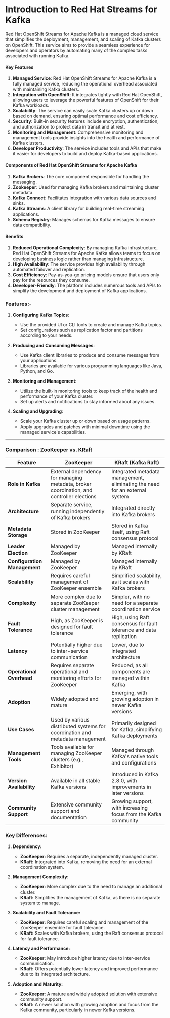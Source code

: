# Introduction to Red Hat Streams for Kafka

Red Hat OpenShift Streams for Apache Kafka is a managed cloud service that simplifies the deployment, management, and scaling of Kafka clusters on OpenShift. This service aims to provide a seamless experience for developers and operators by automating many of the complex tasks associated with running Kafka.

#### Key Features

1. **Managed Service**: Red Hat OpenShift Streams for Apache Kafka is a fully managed service, reducing the operational overhead associated with maintaining Kafka clusters.
2. **Integration with OpenShift**: It integrates tightly with Red Hat OpenShift, allowing users to leverage the powerful features of OpenShift for their Kafka workloads.
3. **Scalability**: The service can easily scale Kafka clusters up or down based on demand, ensuring optimal performance and cost efficiency.
4. **Security**: Built-in security features include encryption, authentication, and authorization to protect data in transit and at rest.
5. **Monitoring and Management**: Comprehensive monitoring and management tools provide insights into the health and performance of Kafka clusters.
6. **Developer Productivity**: The service includes tools and APIs that make it easier for developers to build and deploy Kafka-based applications.

#### Components of Red Hat OpenShift Streams for Apache Kafka

1. **Kafka Brokers**: The core component responsible for handling the messaging.
2. **Zookeeper**: Used for managing Kafka brokers and maintaining cluster metadata.
3. **Kafka Connect**: Facilitates integration with various data sources and sinks.
4. **Kafka Streams**: A client library for building real-time streaming applications.
5. **Schema Registry**: Manages schemas for Kafka messages to ensure data compatibility.

#### Benefits

1. **Reduced Operational Complexity**: By managing Kafka infrastructure, Red Hat OpenShift Streams for Apache Kafka allows teams to focus on developing business logic rather than managing infrastructure.
2. **High Availability**: The service provides high availability through automated failover and replication.
3. **Cost Efficiency**: Pay-as-you-go pricing models ensure that users only pay for the resources they consume.
4. **Developer-Friendly**: The platform includes numerous tools and APIs to simplify the development and deployment of Kafka applications.
### Features:-

1. **Configuring Kafka Topics**:
   - Use the provided UI or CLI tools to create and manage Kafka topics.
   - Set configurations such as replication factor and partitions according to your needs.

2. **Producing and Consuming Messages**:
   - Use Kafka client libraries to produce and consume messages from your applications.
   - Libraries are available for various programming languages like Java, Python, and Go.

3. **Monitoring and Management**:
   - Utilize the built-in monitoring tools to keep track of the health and performance of your Kafka cluster.
   - Set up alerts and notifications to stay informed about any issues.

4. **Scaling and Upgrading**:
   - Scale your Kafka cluster up or down based on usage patterns.
   - Apply upgrades and patches with minimal downtime using the managed service's capabilities.
-----------------------------

### Comparison : ZooKeeper vs. KRaft

| Feature                          | ZooKeeper                                   | KRaft (Kafka Raft)                           |
|----------------------------------|---------------------------------------------|---------------------------------------------|
| **Role in Kafka**                | External dependency for managing metadata, broker coordination, and controller elections | Integrated metadata management, eliminating the need for an external system |
| **Architecture**                 | Separate service, running independently of Kafka brokers | Integrated directly into Kafka brokers |
| **Metadata Storage**             | Stored in ZooKeeper                        | Stored in Kafka itself, using Raft consensus protocol |
| **Leader Election**              | Managed by ZooKeeper                       | Managed internally by KRaft                  |
| **Configuration Management**     | Managed by ZooKeeper                       | Managed internally by KRaft                  |
| **Scalability**                  | Requires careful management of ZooKeeper ensemble | Simplified scalability, as it scales with Kafka brokers |
| **Complexity**                   | More complex due to separate ZooKeeper cluster management | Simpler, with no need for a separate coordination service |
| **Fault Tolerance**              | High, as ZooKeeper is designed for fault tolerance | High, using Raft consensus for fault tolerance and data replication |
| **Latency**                      | Potentially higher due to inter-service communication | Lower, due to integrated architecture       |
| **Operational Overhead**         | Requires separate operational and monitoring efforts for ZooKeeper | Reduced, as all components are managed within Kafka |
| **Adoption**                     | Widely adopted and mature                   | Emerging, with growing adoption in newer Kafka versions |
| **Use Cases**                    | Used by various distributed systems for coordination and metadata management | Primarily designed for Kafka, simplifying Kafka deployments |
| **Management Tools**             | Tools available for managing ZooKeeper clusters (e.g., Exhibitor) | Managed through Kafka's native tools and configurations |
| **Version Availability**         | Available in all stable Kafka versions      | Introduced in Kafka 2.8.0, with improvements in later versions |
| **Community Support**            | Extensive community support and documentation | Growing support, with increasing focus from the Kafka community |

### Key Differences:

1. **Dependency:**
   - **ZooKeeper:** Requires a separate, independently managed cluster.
   - **KRaft:** Integrated into Kafka, removing the need for an external coordination system.

2. **Management Complexity:**
   - **ZooKeeper:** More complex due to the need to manage an additional cluster.
   - **KRaft:** Simplifies the management of Kafka, as there is no separate system to manage.

3. **Scalability and Fault Tolerance:**
   - **ZooKeeper:** Requires careful scaling and management of the ZooKeeper ensemble for fault tolerance.
   - **KRaft:** Scales with Kafka brokers, using the Raft consensus protocol for fault tolerance.

4. **Latency and Performance:**
   - **ZooKeeper:** May introduce higher latency due to inter-service communication.
   - **KRaft:** Offers potentially lower latency and improved performance due to its integrated architecture.

5. **Adoption and Maturity:**
   - **ZooKeeper:** A mature and widely adopted solution with extensive community support.
   - **KRaft:** A newer solution with growing adoption and focus from the Kafka community, particularly in newer Kafka versions.
